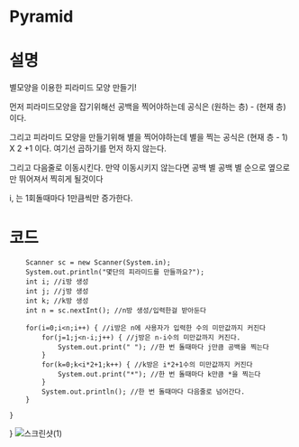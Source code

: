 # Pyramid
# 설명
별모양을 이용한 피라미드 모양 만들기!

먼저 피라미드모양을 잡기위해선 공백을 찍어야하는데 공식은 (원하는 층) - (현재 층)이다.

그리고 피라미드 모양을 만들기위해 별을 찍어야하는데 별을 찍는 공식은 (현재 층 - 1) X 2 +1 이다. 여기선 곱하기를 먼저 하지 않는다.

그리고 다음줄로 이동시킨다. 만약 이동시키지 않는다면 공백 별 공백 별 순으로 옆으로만 뛰어져서 찍히게 될것이다

i, 는 1회돌때마다 1만큼씩만 증가한다.
# 코드
		Scanner sc = new Scanner(System.in);
		System.out.println("몇단의 피라미드를 만들까요?");
		int i; //i방 생성
		int j; //j방 생성
		int k; //k방 생성
		int n = sc.nextInt(); //n방 생성/입력한걸 받아둔다
		
		for(i=0;i<n;i++) { //i방은 n에 사용자가 입력한 수의 미만값까지 커진다
			for(j=1;j<n-i;j++) { //j방은 n-i수의 미만값까지 커진다.
				System.out.print(" "); //한 번 돌때마다 j만큼 공백을 찍는다 
			}
			for(k=0;k<i*2+1;k++) { //k방은 i*2+1수의 미만값까지 커진다
				System.out.print("*"); //한 번 돌때마다 k만큼 *을 찍는다
			}
			System.out.println(); //한 번 돌때마다 다음줄로 넘어간다.
		}
		
	}

}
![스크린샷(1)](https://user-images.githubusercontent.com/126844596/224194394-db97bb51-77df-41d4-b8a2-47170b5076b2.png)
